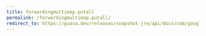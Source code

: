 ```yaml
---
title: forwardingmultimap.putall
permalink: /forwardingmultimap.putall/
redirect_to: https://guava.dev/releases/snapshot-jre/api/docs/com/google/common/collect/ForwardingMultimap.html#putAll-K-java.lang.Iterable-
---
```

